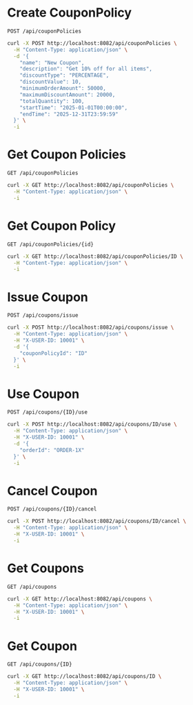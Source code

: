 # Create CouponPolicy

`POST /api/couponPolicies`

```bash
curl -X POST http://localhost:8082/api/couponPolicies \
  -H "Content-Type: application/json" \
  -d '{
    "name": "New Coupon",
    "description": "Get 10% off for all items",
    "discountType": "PERCENTAGE",
    "discountValue": 10,
    "minimumOrderAmount": 50000,
    "maximumDiscountAmount": 20000,
    "totalQuantity": 100,
    "startTime": "2025-01-01T00:00:00",
    "endTime": "2025-12-31T23:59:59"
  }' \
  -i
```

# Get Coupon Policies

`GET /api/couponPolicies`

```bash
curl -X GET http://localhost:8082/api/couponPolicies \
  -H "Content-Type: application/json" \
  -i
```

# Get Coupon Policy

`GET /api/couponPolicies/{id}`

```bash
curl -X GET http://localhost:8082/api/couponPolicies/ID \
  -H "Content-Type: application/json" \
  -i
```

# Issue Coupon

`POST /api/coupons/issue`

```bash
curl -X POST http://localhost:8082/api/coupons/issue \
  -H "Content-Type: application/json" \
  -H "X-USER-ID: 10001" \
  -d '{
    "couponPolicyId": "ID"
  }' \
  -i
```

# Use Coupon

`POST /api/coupons/{ID}/use`

```bash
curl -X POST http://localhost:8082/api/coupons/ID/use \
  -H "Content-Type: application/json" \
  -H "X-USER-ID: 10001" \
  -d '{
    "orderId": "ORDER-1X"
  }' \
  -i
```

# Cancel Coupon

`POST /api/coupons/{ID}/cancel`

```bash
curl -X POST http://localhost:8082/api/coupons/ID/cancel \
  -H "Content-Type: application/json" \
  -H "X-USER-ID: 10001" \
  -i
```

# Get Coupons

`GET /api/coupons`

```bash
curl -X GET http://localhost:8082/api/coupons \
  -H "Content-Type: application/json" \
  -H "X-USER-ID: 10001" \
  -i
```

# Get Coupon

`GET /api/coupons/{ID}`

```bash
curl -X GET http://localhost:8082/api/coupons/ID \
  -H "Content-Type: application/json" \
  -H "X-USER-ID: 10001" \
  -i
```